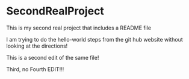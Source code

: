 # SecondRealProject
This is my second real project that includes a README file

I am trying to do the hello-world steps from the git hub website without looking at the directions!

This is a second edit of the same file!

Third, no Fourth EDIT!!!
